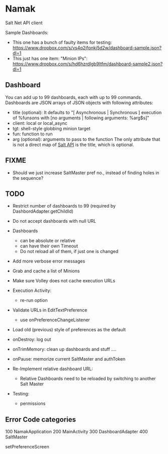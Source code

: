 # Namak
Salt Net API client

Sample Dashboards:
- This one has a bunch of faulty items for testing:
 https://www.dropbox.com/s/vs4q2jfpnkj5d2w/dashboard-sample.json?dl=1
- This just has one item: "Minion IPs":
 https://www.dropbox.com/s/hd6hzrdlgb9ltfm/dashboard-sample2.json?dl=1


## Dashboard
You can add up to 99 dashboards, each with up to 99 commands.
Dashboards are JSON arrays of JSON objects with following attributes:
- title (optional): It defaults to "[ Asynchronous | Synchronous ] execution of %fun$s on %tgt$s with [no arguments | following arguments: %arg$s]"
- client: local or local_async
- tgt: shell-style globbing minion target
- fun: function to run
- arg (optional): arguments to pass to the function
The only attribute that is not a direct map of [Salt API](http://docs.saltstack.com/en/latest/ref/clients/) is the title, which is optional.

## FIXME
- Should we just increase SaltMaster pref no., instead of finding holes in the sequence?

## TODO
- Restrict number of dashboards to 99 (required by DashbordAdapter.getChildId)
- Do not accept dashboards with null URL

- Dashboards
    - can be absolute or relative
    - can have their own Timeout
    - Do not reload all of them, if just one is changed
- Add more verbose error messages
- Grab and cache a list of Minions
- Make sure Volley does not cache execution URLs
- Execution Activity:
    - re-run option

- Validate URLs in EditTextPreference
    - use onPreferenceChangeListener

- Load old (previous) style of preferences as the default

- onDestroy: log out
- onTrimMemory: clean up dashboards and stuff ....
- onPause: memorize current SaltMaster and authToken
- Re-Implement relative dashboard URL:
    - Relative Dashboards need to be reloaded by switching to another Salt Master
- Testing:
    - permissions


## Error Code categories
100 NamakApplication
200 MainActivity
300 DashboardAdapter
400 SaltMaster



setPreferenceScreen